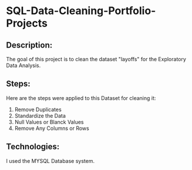 # SQL-Data-Cleaning-Portfolio-Projects
## Description:

The goal of this project is to clean the dataset "layoffs" for the Exploratory Data Analysis.

## Steps:

Here are the steps were applied to this Dataset for cleaning it:

1. Remove Duplicates
2. Standardize the Data
3. Null Values or Blanck Values
4. Remove Any Columns or Rows

## Technologies:

I used the MYSQL Database system.
